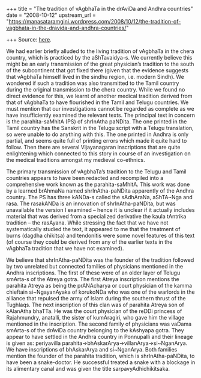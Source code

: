 +++
title = "The tradition of vAgbhaTa in the drAviDa and Andhra countries"
date = "2008-10-12"
upstream_url = "https://manasataramgini.wordpress.com/2008/10/12/the-tradition-of-vagbhata-in-the-dravida-and-andhra-countries/"

+++
Source: [here](https://manasataramgini.wordpress.com/2008/10/12/the-tradition-of-vagbhata-in-the-dravida-and-andhra-countries/).

We had earlier briefly alluded to the living tradition of vAgbhaTa in
the chera country, which is practiced by the aShTavaidya-s. We currently
believe this might be an early transmission of the great physician’s
tradition to the south of the subcontinent that got fixed there (given
that the evidence suggests that vAgbhaTa himself lived in the sindhu
region, i.e. modern Sindh). We wondered if such a tradition was also
transmitted to the Tamil country during the original transmission to the
chera country. While we found no direct evidence for this, we learnt of
another medical tradition derived from that of vAgbhaTa to have
flourished in the Tamil and Telugu countries. We must mention that our
investigations cannot be regarded as complete as we have insufficiently
examined the relevant texts. The principal text in concern is the
parahita-saMhitA (PS) of shrInAtha paNDita. The one printed in the Tamil
country has the Sanskrit in the Telugu script with a Telugu translation,
so were unable to do anything with this. The one printed in Andhra is
only partial, and seems quite full of printing errors which made it
quite hard to follow. Then there are several Vijayanagaran inscriptions
that are quite enlightening which connected to this story in course of
an investigation on the medical traditions amongst my medieval
co-ethnics.

The primary transmission of vAgbhaTa’s tradition to the Telugu and Tamil
countries appears to have been redacted and recompiled into a
comprehensive work known as the parahita-saMhitA. This work was done by
a learned brAhmaNa named shrInAtha-paNDita apparently of the Andhra
country. The PS has three kANDa-s called the sAdhAraNa, aShTA\~Nga and
rasa. The rasakANDa is an innovation of shrInAtha-paNDita, but was
unavailable the version I examined – hence it is unclear if it actually
includes material that was derived from a specialized derivative the
kaula tAntrika tradition – the rasAyana. While stressing the fact that
we have not systematically studied the text, it appeared to me that the
treatment of burns (dagdha chikitsa) and tendonitis were some novel
features of this text (of course they could be derived from any of the
earlier texts in the vAgbhaTa tradition that we have not examined).

We believe that shrInAtha-paNDita was the founder of the tradition
followed by two unrelated but connected families of physicians mentioned
in the Andhra inscriptions. The first of these were of an older layer of
Telugu smArta-s of the Atreya gotra. The first Atreya inscription
mentions the parahita Atreya as being the prANAcharya or court physician
of the kamma chieftain si\~NgayanAyaka of korukoNDa who was one of the
warlords in the alliance that repulsed the army of Islam during the
southern thrust of the Tughlaqs. The next inscription of this clan was
of parahita Atreya son of kAlanAtha bhaTTa. He was the court physician
of the reDDi princess of Rajahmundry, anatalli, the sister of
kumAragiri, who gave him the village mentioned in the inscription. The
second family of physicians was vaDama smArta-s of the drAviDa country
belonging to the kAshyapa gotra. They appear to have settled in the
Andhra country in Ponnupalli and their lineage is given as: periyavilla
parahita->bhAskarArya->villanArya->si\~NganArya. We have inscriptions of
bhAskarArya and si\~NganArya. Both families mention the founder of the
parahita tradition, which is shrInAtha-paNDita, to have been a
snake-doctor. He successful treated a snake with a blockage in its
alimentary canal and was given the title sarpavyAdhichikitsaka.

